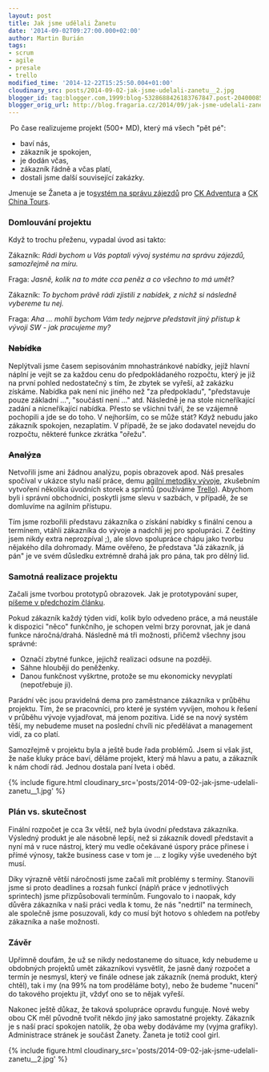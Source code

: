 ```yaml
---
layout: post
title: Jak jsme udělali Žanetu
date: '2014-09-02T09:27:00.000+02:00'
author: Martin Burián
tags:
- scrum
- agile
- presale
- trello
modified_time: '2014-12-22T15:25:50.004+01:00'
cloudinary_src: posts/2014-09-02-jak-jsme-udelali-zanetu__2.jpg
blogger_id: tag:blogger.com,1999:blog-5328688426183767847.post-2040008569658632063
blogger_orig_url: http://blog.fragaria.cz/2014/09/jak-jsme-udelali-zanetu.html
---
```


 Po čase realizujeme projekt (500+ MD), který má všech "pět pé":

  - baví nás,
  - zákazník je spokojen,
  - je dodán včas,
  - zákazník řádně a včas platí,
  - dostali jsme další související zakázky.

Jmenuje se Žaneta a je to[systém na správu
zájezdů](http://www.fragaria.cz/reference/2014/6/13/system-pro-spravu-zajezdu/)
pro [CK Adventura](http://www.adventura.cz/) a [CK China
Tours](http://www.chinatours.cz/).

### Domlouvání projektu

Když to trochu přeženu, vypadal úvod asi takto:

Zákazník: *Rádi bychom u Vás poptali vývoj systému na správu zájezdů,
samozřejmě na míru.*

Fraga: *Jasně, kolik na to máte cca peněz a co všechno to má umět?*

Zákazník: *To bychom právě rádi zjistili z nabídek, z nichž si následně
vybereme tu nej.*

Fraga: *Aha ... mohli bychom Vám tedy nejprve představit jiný přístup k
vývoji SW - jak pracujeme my?*

### ~~Nabídka~~

Neplýtvali jsme časem sepisováním mnohastránkové nabídky, jejíž hlavní
náplní je vejít se za každou cenu do předpokládaného rozpočtu, který je
již na první pohled nedostatečný s tím, že zbytek se vyřeší, až zakázku
získáme. Nabídka pak není nic jiného než "za předpokladu", "představuje
pouze základní ...", "součástí není ..." atd. Následně je na stole
nicneříkající zadání a nicneříkající nabídka. Přesto se všichni tváří,
že se vzájemně pochopili a jde se do toho. V nejhorším, co se může
stát? Když nebudu jako zákazník spokojen, nezaplatím. V případě, že se
jako dodavatel nevejdu do rozpočtu, některé funkce zkrátka "ořežu".

### ~~Analýza~~

Netvořili jsme ani žádnou analýzu, popis obrazovek apod. Náš presales
spočíval v ukázce stylu naší práce, demu [agilní metodiky
vývoje](http://cs.wikipedia.org/wiki/Agiln%C3%AD_metodiky), zkušebním
vytvoření několika úvodních storek a sprintů (používáme
[Trello](https://trello.com/)). Abychom byli i správní obchodníci,
poskytli jsme slevu v sazbách, v případě, že se domluvíme na agilním
přístupu.

Tím jsme rozbořili představu zákazníka o získání nabídky s finální cenou
a termínem, vtáhli zákazníka do vývoje a nadchli jej pro spolupráci. Z
češtiny jsem nikdy extra neprozpíval ;), ale slovo spolupráce chápu
jako tvorbu nějakého díla dohromady. Máme ověřeno, že představa "Já
zákazník, já pán" je ve svém důsledku extrémně drahá jak pro pána, tak
pro dělný lid.

### Samotná realizace projektu

Začali jsme tvorbou prototypů obrazovek. Jak je prototypování super,
[píšeme v předchozím
článku](http://blog.fragaria.cz/2014/06/analyza-prototyp-oboji.html).

Pokud zákazník každý týden vidí, kolik bylo odvedeno práce, a má
neustále k dispozici "něco" funkčního, je schopen velmi brzy porovnat,
jak je daná funkce náročná/drahá. Následně má tři možnosti, přičemž
všechny jsou správné:

  - Označí zbytné funkce, jejichž realizaci odsune na později.
  - Sáhne hlouběji do peněženky.
  - Danou funkčnost vyškrtne, protože se mu ekonomicky nevyplatí
    (nepotřebuje ji).

Parádní věc jsou pravidelná dema pro zaměstnance zákazníka v průběhu
projektu. Tím, že se pracovníci, pro které je systém vyvíjen, mohou k
řešení v průběhu vývoje vyjadřovat, má jenom pozitiva. Lidé se na nový
systém těší, my nebudeme muset na poslední chvíli nic předělávat a
management vidí, za co platí.

Samozřejmě v projektu byla a ještě bude řada problémů. Jsem si však
jist, že naše kluky práce baví, děláme projekt, který má hlavu a patu, a
zákazník k nám chodí rád. Jednou dostala paní Iveta i
oběd.

{% include figure.html cloudinary_src='posts/2014-09-02-jak-jsme-udelali-zanetu__1.jpg' %}

### Plán vs. skutečnost

Finální rozpočet je cca 3x větší, než byla úvodní představa zákazníka.
Výsledný produkt je ale násobně lepší, než si zákazník dovedl
představit a nyní má v ruce nástroj, který mu vedle očekávané úspory
práce přinese i přímé výnosy, takže business case v tom je ... z logiky
výše uvedeného být musí.

Díky výrazně větší náročnosti jsme začali mít problémy s termíny.
Stanovili jsme si proto deadlines a rozsah funkcí (náplň práce v
jednotlivých sprintech) jsme přizpůsobovali termínům. Fungovalo to i
naopak, kdy důvěra zákazníka v naši práci vedla k tomu, že nás "nedrtil"
na termínech, ale společně jsme posuzovali, kdy co musí být hotovo s
ohledem na potřeby zákazníka a naše možnosti.

### Závěr

Upřímně doufám, že už se nikdy nedostaneme do situace, kdy nebudeme u
obdobných projektů umět zákazníkovi vysvětlit, že jasně daný rozpočet a
termín je nesmysl, který ve finále odnese jak zákazník (nemá produkt,
který chtěl), tak i my (na 99% na tom proděláme boty), nebo že budeme
"nuceni" do takového projektu jít, vždyť ono se to nějak vyřeší.

Nakonec ještě důkaz, že taková spolupráce opravdu funguje. Nové weby
obou CK měl původně tvořit někdo jiný jako samostatné projekty. Zákazník
je s naší prací spokojen natolik, že oba weby dodáváme my (vyjma
grafiky). Administrace stránek je součást Žanety. Žaneta je totiž cool
girl.

{% include figure.html cloudinary_src='posts/2014-09-02-jak-jsme-udelali-zanetu__2.jpg' %}
